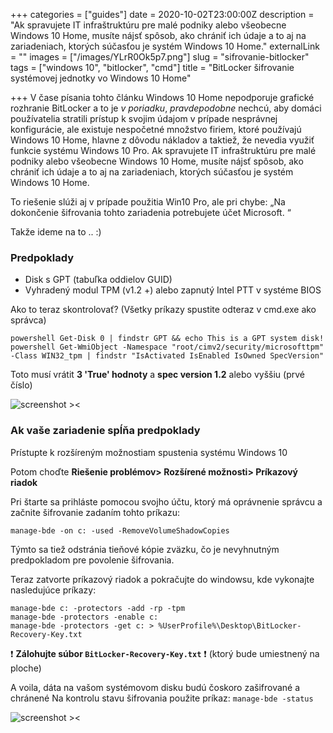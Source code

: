 +++
categories = ["guides"]
date = 2020-10-02T23:00:00Z
description = "Ak spravujete IT infraštruktúru pre malé podniky alebo všeobecne Windows 10 Home, musíte nájsť spôsob, ako chrániť ich údaje a to aj na zariadeniach, ktorých súčasťou je systém Windows 10 Home."
externalLink = ""
images = ["/images/YLrR0Ok5p7.png"]
slug = "sifrovanie-bitlocker"
tags = ["windows 10", "bitlocker", "cmd"]
title = "BitLocker šifrovanie systémovej jednotky vo Windows 10 Home"

+++
V čase písania tohto článku Windows 10 Home nepodporuje grafické rozhranie BitLocker a to je *v poriadku*, *pravdepodobne* nechcú, aby domáci používatelia stratili prístup k svojim údajom v prípade nesprávnej konfigurácie, ale existuje nespočetné množstvo firiem, ktoré používajú Windows 10 Home, hlavne z dôvodu nákladov a taktiež, že nevedia využiť funkcie systému Windows 10 Pro.
Ak spravujete IT infraštruktúru pre malé podniky alebo všeobecne Windows 10 Home, musíte nájsť spôsob, ako chrániť ich údaje a to aj na zariadeniach, ktorých súčasťou je systém Windows 10 Home.

To riešenie slúži aj v prípade použitia Win10 Pro, ale pri chybe: „Na dokončenie šifrovania tohto zariadenia potrebujete účet Microsoft. “ 

Takže ideme na to .. :)

### Predpoklady

- Disk s GPT (tabuľka oddielov GUID)
- Vyhradený modul TPM (v1.2 +) alebo zapnutý Intel PTT v systéme BIOS

Ako to teraz skontrolovať?
(Všetky príkazy spustite odteraz v cmd.exe ako správca)

``` batch
powershell Get-Disk 0 | findstr GPT && echo This is a GPT system disk!
powershell Get-WmiObject -Namespace "root/cimv2/security/microsofttpm" -Class WIN32_tpm | findstr "IsActivated IsEnabled IsOwned SpecVersion"
```

Toto musí vrátit **3 'True' hodnoty** a **spec version 1.2** alebo vyššiu (prvé číslo)

![screenshot ><](/images/reX0MvuNqe.png)

### Ak vaše zariadenie spĺňa predpoklady

Prístupte k rozšíreným možnostiam spustenia systému Windows 10

Potom choďte **Riešenie problémov> Rozšírené možnosti> Príkazový riadok**

Pri štarte sa prihláste pomocou svojho účtu, ktorý má oprávnenie správcu a začnite šifrovanie zadaním tohto príkazu:

``` batch
manage-bde -on c: -used -RemoveVolumeShadowCopies
```

Týmto sa tiež odstránia tieňové kópie zväzku, čo je nevyhnutným predpokladom pre povolenie šifrovania.

Teraz zatvorte príkazový riadok a pokračujte do windowsu, kde vykonajte nasledujúce príkazy:

``` batch
manage-bde c: -protectors -add -rp -tpm
manage-bde -protectors -enable c:
manage-bde -protectors -get c: > %UserProfile%\Desktop\BitLocker-Recovery-Key.txt
```

❗ **Zálohujte súbor `BitLocker-Recovery-Key.txt`** ❗
(ktorý bude umiestnený na ploche)

A voila, dáta na vašom systémovom disku budú čoskoro zašifrované a chránené
Na kontrolu stavu šifrovania použite príkaz: `manage-bde -status`

![screenshot ><](/images/N7dlS8tkeJ.png)